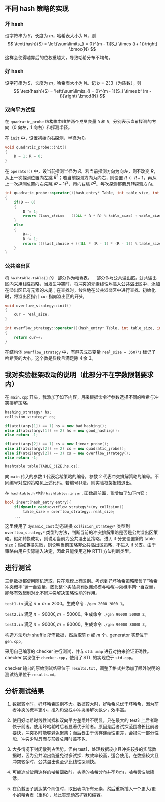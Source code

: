 ## 不同 hash 策略的实现
### 坏 hash
设字符串为 $S$，长度为 $m$，哈希表大小为 $N$，则
$$
\text{hash}(S) = \left(\sum\limits_{i = 0}^{m - 1}(S_i \times (i + 1))\right) \bmod{N}
$$
这样会使得越靠后的位权重越大，导致哈希分布不均匀。

### 好 hash

设字符串为 $S$，长度为 $m$，哈希表大小为 $N$。记 $b = 233$（为质数），则
$$
\text{hash}(S) = \left(\sum\limits_{i = 0}^{m - 1}(S_i \times b^{m - i})\right) \bmod{N}
$$

### 双向平方试探

在 `quadratic_probe` 结构体中维护两个成员变量 `D` 和 `R`，分别表示当前探测的方向（0 向左，1 向右）和探测半径。

在 `init` 中，设置初始向右探测，半径为 0。

``` cpp
void quadratic_probe::init()
{
    D = 1; R = 0;
}
```

在 `operator()` 中，设当前探测半径为 $R$。若当前探测方向为向左，则不改变 $R$，从上一次探测位置向左跳 $R^2$；若当前探测方向为向右，则设置 $R \leftarrow R + 1$，再从上一次探测位置向右先跳 $(R - 1)^2$，再向右跳 $R^2$。每次探测都要反转探测方向。

``` cpp
int quadratic_probe::operator()(hash_entry* Table, int table_size, int last_choice)
{
    if(D == 0)
    {
        D ^= 1;
        return (last_choice - ((2LL * R * R) % table_size) + table_size) % table_size;
    }
    else
    {
        R++;
        D ^= 1;
        return (((last_choice + ((1LL * (R - 1) * (R - 1)) % table_size)) % table_size) + ((1LL * R * R) % table_size)) % table_size;
    }
}
```

### 公共溢出区

将 `hashtable.Table[]` 的一部分作为哈希表，一部分作为公共溢出区。公共溢出区内采用线性策略，当发生冲突时，将冲突的元素线性地插入公共溢出区中，添加在溢出区已有元素的末尾；在查找时，线性地在公共溢出区中进行查找。初始化时，将溢出区指针 `cur` 指向溢出区的开头。

``` cpp
void overflow_strategy::init()
{
    cur = real_size;
}

int overflow_strategy::operator()(hash_entry* Table, int table_size, int last_choice)
{
    return cur++;
}
```

在结构体 `overflow_strategy` 中，有静态成员变量 `real_size = 350771` 标记了哈希表的大小。这个数是质数且满足除 4 余 3。

## 我对实验框架改动的说明（此部分不在字数限制要求内）

在 `main.cpp` 开头，我添加了如下内容，用来根据命令行参数选择不同的哈希与冲突排解策略。

``` cpp
hashing_strategy* hs;
collision_strategy* cs;

if(atoi(argv[1]) == 1) hs = new bad_hashing();
else if(atoi(argv[1]) == 2) hs = new good_hashing();
else return -1;

if(atoi(argv[2]) == 1) cs = new linear_probe();
else if(atoi(argv[2]) == 2) cs = new quadratic_probe();
else if(atoi(argv[2]) == 3) cs = new overflow_strategy();
else return -1;

hashtable table(TABLE_SIZE,hs,cs);
```

向 `main` 传入的参数 1 代表哈希策略的编号，参数 2 代表冲突排解策略的编号。不同编号对应的策略见上述代码。若编号非法，则实验框架报错退出。

在 `hashtable.h` 中的 `hashtable::insert` 函数最前面，我增加了如下内容：

``` cpp
bool insert(hash_entry entry){ 
    if(dynamic_cast<overflow_strategy*>(my_collision))
        table_size = overflow_strategy::real_size;
	...
```

这里使用了 `dynamic_cast` 动态转换 `collision_strategy*` 类型到 `overflow_strategy*` 类型的方法，判断当前的冲突排解策略是否是公共溢出区策略。假如转换成功，则说明当前为公共溢出区策略，进入 if 分支设置新的 table size；假如转换失败，则说明当前策略非公共溢出区策略，不进入 if 分支。由于策略由用户实际输入决定，因此只能使用这种 RTTI 方法判断类型。

## 进行测试

三组数据都使用随机选取，只在规模上有区别。考虑到好坏哈希策略暗含了“哈希冲突概率”这一自变量，因此整个实验具有数据规模与哈希冲突概率两个自变量，能够有效起到对比不同冲突解决策略性能的作用。

`test1.in` 满足 $n = m = 2000$。生成命令 `./gen 2000 2000 1`。

`test2.in` 满足 $n = 90000, m = 50000$。生成命令 `./gen 90000 50000 2`。

`test3.in` 满足 $n = 90000, m = 80000$。生成命令 `./gen 90000 80000 3`。

构造方法均为 shuffle 所有数据，然后取前 $n$ 或 $m$ 个。generator 实现位于 `gen.cpp`。

采用自己编写的 checker 进行测试，并与 `std::map` 进行对拍来验证正确性。checker 实现位于 `checker.cpp`，使用了 STL 的实现位于 `std.cpp`。

checker 输出的原始测试结果位于 `results.txt`，调整了格式并添加了额外说明的测试结果位于 `results.md`。

## 分析测试结果

1. 数据较小时，好坏哈希区别不大。数据较大时，好哈希总优于坏哈希，因为前者冲突的概率更小，插入和查找中冲突排解次数少，效率高。

2. 使用好哈希时线性试探和双向平方差距并不明显，只在最大的 test3 上后者略快于前者。使用坏哈希时后者显著优于前者。原因是后者试探范围增长比前者要快，冲突多时能够避免聚集；而后者由于访存连续性更差，会损失一部分性能，冲突少时反而与前者总用时差不多。

3. 大多情况下封闭散列占优势。但由 test1，处理数据较小且冲突较多的实际数据时，因为公共溢出能避免过多试探，故效率较高，适合使用。在数据较大且冲突较多时，公共溢出也至少比线性探测快。

4. 可能造成使用这样的哈希函数时，实际的哈希分布并不均匀，哈希表性能降低。

5. 在负载因子到达某个阈值时，取出表中所有元素，然后重新插入一个更大/更小的哈希表（重构），以此实现动态扩容和缩容。